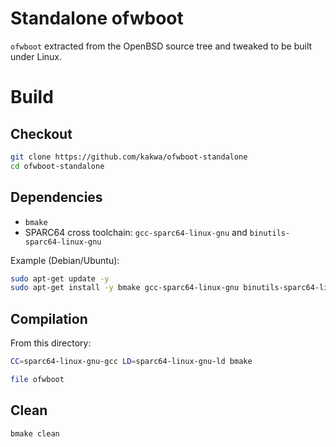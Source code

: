 # Standalone ofwboot

`ofwboot` extracted from the OpenBSD source tree and tweaked to be built under Linux.

# Build

## Checkout

```bash
git clone https://github.com/kakwa/ofwboot-standalone
cd ofwboot-standalone
```

## Dependencies

- `bmake`
- SPARC64 cross toolchain: `gcc-sparc64-linux-gnu` and `binutils-sparc64-linux-gnu`

Example (Debian/Ubuntu):

```bash
sudo apt-get update -y
sudo apt-get install -y bmake gcc-sparc64-linux-gnu binutils-sparc64-linux-gnu
```

## Compilation

From this directory:

```bash
CC=sparc64-linux-gnu-gcc LD=sparc64-linux-gnu-ld bmake

file ofwboot
```

## Clean

```bash
bmake clean
```
